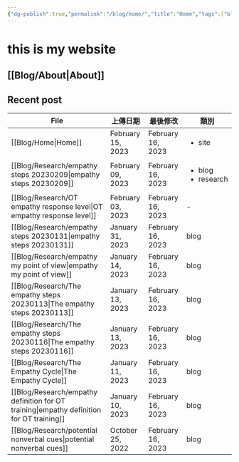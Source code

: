 ```yaml
---
{"dg-publish":true,"permalink":"/blog/home/","title":"Home","tags":["blog","gardenEntry","gardenEntry","gardenEntry","gardenEntry","gardenEntry","gardenEntry","gardenEntry","gardenEntry"]}
---
```



# this is my website


## [[Blog/About\|About]]


## Recent post

| File                                                                                        | 上傳日期              | 最後修改              | 類別                                      |
| ------------------------------------------------------------------------------------------- | ----------------- | ----------------- | --------------------------------------- |
| [[Blog/Home\|Home]]                                                                      | February 15, 2023 | February 16, 2023 | <ul><li>site</li></ul>                  |
| [[Blog/Research/empathy steps 20230209\|empathy steps 20230209]]                         | February 09, 2023 | February 16, 2023 | <ul><li>blog</li><li>research</li></ul> |
| [[Blog/Research/OT empathy response level\|OT empathy response level]]                   | February 03, 2023 | February 16, 2023 | \-                                      |
| [[Blog/Research/empathy steps 20230131\|empathy steps 20230131]]                         | January 31, 2023  | February 16, 2023 | blog                                    |
| [[Blog/Research/empathy my point of view\|empathy my point of view]]                     | January 14, 2023  | February 16, 2023 | blog                                    |
| [[Blog/Research/The empathy steps 20230113\|The empathy steps 20230113]]                 | January 13, 2023  | February 16, 2023 | blog                                    |
| [[Blog/Research/The empathy steps 20230116\|The empathy steps 20230116]]                 | January 13, 2023  | February 16, 2023 | blog                                    |
| [[Blog/Research/The Empathy Cycle\|The Empathy Cycle]]                                   | January 11, 2023  | February 16, 2023 | blog                                    |
| [[Blog/Research/empathy definition for OT training\|empathy definition for OT training]] | January 10, 2023  | February 16, 2023 | blog                                    |
| [[Blog/Research/potential nonverbal cues\|potential nonverbal cues]]                     | October 25, 2022  | February 16, 2023 | blog                                    |


